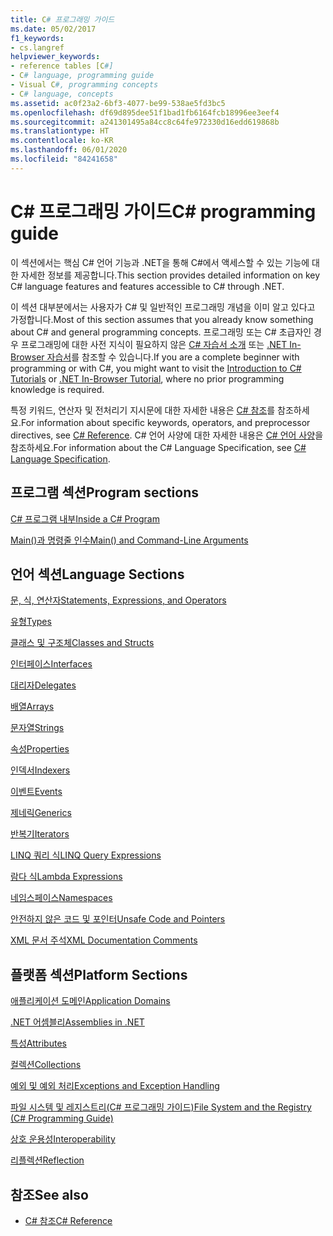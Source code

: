 ```yaml
---
title: C# 프로그래밍 가이드
ms.date: 05/02/2017
f1_keywords:
- cs.langref
helpviewer_keywords:
- reference tables [C#]
- C# language, programming guide
- Visual C#, programming concepts
- C# language, concepts
ms.assetid: ac0f23a2-6bf3-4077-be99-538ae5fd3bc5
ms.openlocfilehash: df69d895dee51f1bad1fb6164fcb18996ee3eef4
ms.sourcegitcommit: a241301495a84cc8c64fe972330d16edd619868b
ms.translationtype: HT
ms.contentlocale: ko-KR
ms.lasthandoff: 06/01/2020
ms.locfileid: "84241658"
---
```

# <a name="c-programming-guide"></a><span data-ttu-id="6d78c-102">C# 프로그래밍 가이드</span><span class="sxs-lookup"><span data-stu-id="6d78c-102">C# programming guide</span></span>

<span data-ttu-id="6d78c-103">이 섹션에서는 핵심 C# 언어 기능과 .NET을 통해 C#에서 액세스할 수 있는 기능에 대한 자세한 정보를 제공합니다.</span><span class="sxs-lookup"><span data-stu-id="6d78c-103">This section provides detailed information on key C# language features and features accessible to C# through .NET.</span></span>  
  
 <span data-ttu-id="6d78c-104">이 섹션 대부분에서는 사용자가 C# 및 일반적인 프로그래밍 개념을 이미 알고 있다고 가정합니다.</span><span class="sxs-lookup"><span data-stu-id="6d78c-104">Most of this section assumes that you already know something about C# and general programming concepts.</span></span> <span data-ttu-id="6d78c-105">프로그래밍 또는 C# 초급자인 경우 프로그래밍에 대한 사전 지식이 필요하지 않은 [C# 자습서 소개](../tutorials/intro-to-csharp/index.md) 또는 [.NET In-Browser 자습서](https://dotnet.microsoft.com/learn/dotnet/in-browser-tutorial/1)를 참조할 수 있습니다.</span><span class="sxs-lookup"><span data-stu-id="6d78c-105">If you are a complete beginner with programming or with C#, you might want to visit the [Introduction to C# Tutorials](../tutorials/intro-to-csharp/index.md) or [.NET In-Browser Tutorial](https://dotnet.microsoft.com/learn/dotnet/in-browser-tutorial/1), where no prior programming knowledge is required.</span></span>  
  
 <span data-ttu-id="6d78c-106">특정 키워드, 연산자 및 전처리기 지시문에 대한 자세한 내용은 [C# 참조](../language-reference/index.md)를 참조하세요.</span><span class="sxs-lookup"><span data-stu-id="6d78c-106">For information about specific keywords, operators, and preprocessor directives, see [C# Reference](../language-reference/index.md).</span></span> <span data-ttu-id="6d78c-107">C# 언어 사양에 대한 자세한 내용은 [C# 언어 사양](/dotnet/csharp/language-reference/language-specification/introduction)을 참조하세요.</span><span class="sxs-lookup"><span data-stu-id="6d78c-107">For information about the C# Language Specification, see [C# Language Specification](/dotnet/csharp/language-reference/language-specification/introduction).</span></span>  
  
## <a name="program-sections"></a><span data-ttu-id="6d78c-108">프로그램 섹션</span><span class="sxs-lookup"><span data-stu-id="6d78c-108">Program sections</span></span>

[<span data-ttu-id="6d78c-109">C# 프로그램 내부</span><span class="sxs-lookup"><span data-stu-id="6d78c-109">Inside a C# Program</span></span>](./inside-a-program/index.md)  
  
[<span data-ttu-id="6d78c-110">Main()과 명령줄 인수</span><span class="sxs-lookup"><span data-stu-id="6d78c-110">Main() and Command-Line Arguments</span></span>](./main-and-command-args/index.md)  

## <a name="language-sections"></a><span data-ttu-id="6d78c-111">언어 섹션</span><span class="sxs-lookup"><span data-stu-id="6d78c-111">Language Sections</span></span>

[<span data-ttu-id="6d78c-112">문, 식, 연산자</span><span class="sxs-lookup"><span data-stu-id="6d78c-112">Statements, Expressions, and Operators</span></span>](./statements-expressions-operators/index.md)  

 [<span data-ttu-id="6d78c-113">유형</span><span class="sxs-lookup"><span data-stu-id="6d78c-113">Types</span></span>](./types/index.md)  

 [<span data-ttu-id="6d78c-114">클래스 및 구조체</span><span class="sxs-lookup"><span data-stu-id="6d78c-114">Classes and Structs</span></span>](./classes-and-structs/index.md)  
  
 [<span data-ttu-id="6d78c-115">인터페이스</span><span class="sxs-lookup"><span data-stu-id="6d78c-115">Interfaces</span></span>](./interfaces/index.md)  

 [<span data-ttu-id="6d78c-116">대리자</span><span class="sxs-lookup"><span data-stu-id="6d78c-116">Delegates</span></span>](./delegates/index.md)  

 [<span data-ttu-id="6d78c-117">배열</span><span class="sxs-lookup"><span data-stu-id="6d78c-117">Arrays</span></span>](./arrays/index.md)  
  
 [<span data-ttu-id="6d78c-118">문자열</span><span class="sxs-lookup"><span data-stu-id="6d78c-118">Strings</span></span>](./strings/index.md)  
  
 [<span data-ttu-id="6d78c-119">속성</span><span class="sxs-lookup"><span data-stu-id="6d78c-119">Properties</span></span>](./classes-and-structs/properties.md)  
  
 [<span data-ttu-id="6d78c-120">인덱서</span><span class="sxs-lookup"><span data-stu-id="6d78c-120">Indexers</span></span>](./indexers/index.md)  
  
 [<span data-ttu-id="6d78c-121">이벤트</span><span class="sxs-lookup"><span data-stu-id="6d78c-121">Events</span></span>](./events/index.md)  
  
 [<span data-ttu-id="6d78c-122">제네릭</span><span class="sxs-lookup"><span data-stu-id="6d78c-122">Generics</span></span>](./generics/index.md)  
  
 [<span data-ttu-id="6d78c-123">반복기</span><span class="sxs-lookup"><span data-stu-id="6d78c-123">Iterators</span></span>](./concepts/iterators.md)
  
 [<span data-ttu-id="6d78c-124">LINQ 쿼리 식</span><span class="sxs-lookup"><span data-stu-id="6d78c-124">LINQ Query Expressions</span></span>](../linq/index.md)  
  
 [<span data-ttu-id="6d78c-125">람다 식</span><span class="sxs-lookup"><span data-stu-id="6d78c-125">Lambda Expressions</span></span>](./statements-expressions-operators/lambda-expressions.md)  
  
 [<span data-ttu-id="6d78c-126">네임스페이스</span><span class="sxs-lookup"><span data-stu-id="6d78c-126">Namespaces</span></span>](./namespaces/index.md)  
  
 [<span data-ttu-id="6d78c-127">안전하지 않은 코드 및 포인터</span><span class="sxs-lookup"><span data-stu-id="6d78c-127">Unsafe Code and Pointers</span></span>](./unsafe-code-pointers/index.md)  
  
 [<span data-ttu-id="6d78c-128">XML 문서 주석</span><span class="sxs-lookup"><span data-stu-id="6d78c-128">XML Documentation Comments</span></span>](./xmldoc/index.md)  
  
## <a name="platform-sections"></a><span data-ttu-id="6d78c-129">플랫폼 섹션</span><span class="sxs-lookup"><span data-stu-id="6d78c-129">Platform Sections</span></span>

 [<span data-ttu-id="6d78c-130">애플리케이션 도메인</span><span class="sxs-lookup"><span data-stu-id="6d78c-130">Application Domains</span></span>](../../framework/app-domains/application-domains.md)  
  
 [<span data-ttu-id="6d78c-131">.NET 어셈블리</span><span class="sxs-lookup"><span data-stu-id="6d78c-131">Assemblies in .NET</span></span>](../../standard/assembly/index.md)  
  
 [<span data-ttu-id="6d78c-132">특성</span><span class="sxs-lookup"><span data-stu-id="6d78c-132">Attributes</span></span>](./concepts/attributes/index.md)  
  
 [<span data-ttu-id="6d78c-133">컬렉션</span><span class="sxs-lookup"><span data-stu-id="6d78c-133">Collections</span></span>](./concepts/collections.md)  
  
 [<span data-ttu-id="6d78c-134">예외 및 예외 처리</span><span class="sxs-lookup"><span data-stu-id="6d78c-134">Exceptions and Exception Handling</span></span>](./exceptions/index.md)  
  
 [<span data-ttu-id="6d78c-135">파일 시스템 및 레지스트리(C# 프로그래밍 가이드)</span><span class="sxs-lookup"><span data-stu-id="6d78c-135">File System and the Registry (C# Programming Guide)</span></span>](./file-system/index.md)  
  
 [<span data-ttu-id="6d78c-136">상호 운용성</span><span class="sxs-lookup"><span data-stu-id="6d78c-136">Interoperability</span></span>](./interop/index.md)  
  
 [<span data-ttu-id="6d78c-137">리플렉션</span><span class="sxs-lookup"><span data-stu-id="6d78c-137">Reflection</span></span>](./concepts/reflection.md)  
  
## <a name="see-also"></a><span data-ttu-id="6d78c-138">참조</span><span class="sxs-lookup"><span data-stu-id="6d78c-138">See also</span></span>

- [<span data-ttu-id="6d78c-139">C# 참조</span><span class="sxs-lookup"><span data-stu-id="6d78c-139">C# Reference</span></span>](../language-reference/index.md)
